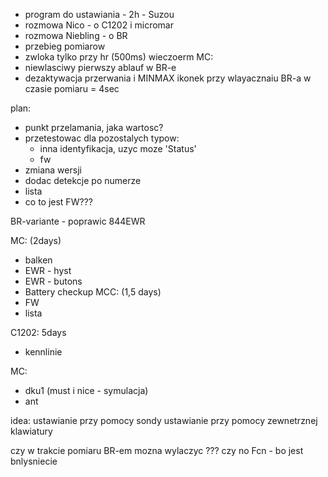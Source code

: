 - program do ustawiania - 2h - Suzou
- rozmowa Nico - o C1202 i micromar
- rozmowa Niebling - o BR
- przebieg pomiarow
- zwloka tylko przy hr (500ms)
wieczoerm MC:
- niewlasciwy pierwszy ablauf w BR-e
- dezaktywacja przerwania i MINMAX ikonek przy wlayacznaiu BR-a w czasie pomiaru = 4sec


plan:
- punkt przelamania, jaka wartosc?
- przetestowac dla pozostalych typow:
	- inna identyfikacja, uzyc moze 'Status'
	- fw
- zmiana wersji
- dodac detekcje po numerze
- lista 
- co to jest FW???

BR-variante - poprawic
844EWR

MC: (2days)
- balken
- EWR - hyst
- EWR - butons
- Battery checkup
MCC: (1,5 days)
- FW
- lista

C1202: 5days
- kennlinie

MC:
- dku1 (must i nice - symulacja)
- ant



idea:
ustawianie przy pomocy sondy
ustawianie przy pomocy zewnetrznej klawiatury


czy w trakcie pomiaru BR-em mozna wylaczyc ??? czy no Fcn - bo jest bnlysniecie
